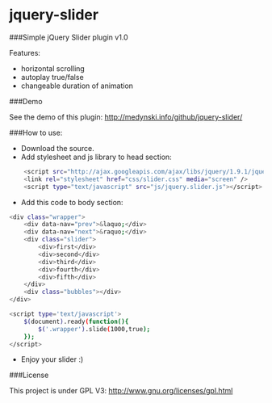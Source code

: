 jquery-slider
=============

###Simple jQuery Slider plugin v1.0

Features:
- horizontal scrolling
- autoplay true/false
- changeable duration of animation

###Demo

See the demo of this plugin: http://medynski.info/github/jquery-slider/

###How to use:

- Download the source.
- Add stylesheet and js library to head section:

```bash
	<script src="http://ajax.googleapis.com/ajax/libs/jquery/1.9.1/jquery.min.js" type="text/javascript"></script> 
	<link rel="stylesheet" href="css/slider.css" media="screen" />
	<script type="text/javascript" src="js/jquery.slider.js"></script>
```
- Add this code to body section:

```bash
<div class="wrapper">
	<div data-nav="prev">&laquo;</div>
	<div data-nav="next">&raquo;</div>
    <div class="slider">
        <div>first</div>
        <div>second</div>
        <div>third</div>
        <div>fourth</div>
        <div>fifth</div>
    </div>
	<div class="bubbles"></div>
</div>

<script type='text/javascript'>
	$(document).ready(function(){
		$('.wrapper').slide(1000,true);
	});
</script>
```
- Enjoy your slider :)

###License

This project is under GPL V3: http://www.gnu.org/licenses/gpl.html
